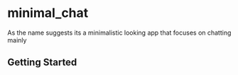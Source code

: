 # minimal_chat

As the name suggests its a minimalistic looking app that focuses on chatting mainly

## Getting Started


